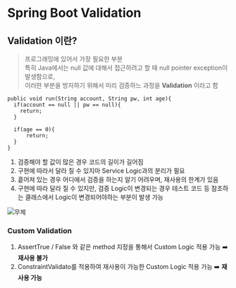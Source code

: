 # Spring Boot Validation

## Validation 이란?
> 프로그래밍에 있어서 가장 필요한 부분   
> 특히 Java에서는 null 값에 대해서 접근하려고 할 때 null pointer exception이 발생함으로,   
> 이러한 부분을 방지하기 위해서 미리 검증하느 과정을 **Validation** 이라고 함

```
public void run(String account, String pw, int age){
  if(account == null || pw == null){
    return;
  }
   
  if(age == 0){
      return;
  }
}
```
1. 검증해야 할 값이 많은 경우 코드의 길이가 길어짐
2. 구현에 따라서 달라 질 수 있지마 Service Logic과의 분리가 필요
3. 흩어져 있는 경우 어디에서 검증을 하는지 알기 어려우며, 재사용의 한계가 있음
4. 구현에 따라 달라 질 수 있지만, 검증 Logic이 변경되는 경우 테스트 코드 등 참조하는 클래스에서 Logic이 변경되어야하는 부분이 발생 가능

![무제](https://user-images.githubusercontent.com/50236501/124909935-fb551100-e025-11eb-9a17-802f33a60b42.jpg)

### Custom Validation

1. AssertTrue / False 와 같은 method 지정을 통해서 Custom Logic 적용 가능 ➡️ **재사용 불가**   
2. ConstraintValidato를 적용하여 재사용이 가능한 Custom Logic 적용 가능 ➡️ **재사용 가능**
